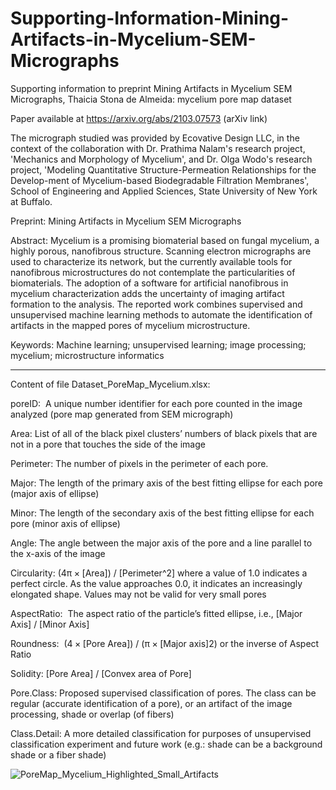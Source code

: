 # Supporting-Information-Mining-Artifacts-in-Mycelium-SEM-Micrographs
Supporting information to preprint Mining Artifacts in Mycelium SEM Micrographs, Thaicia Stona de Almeida: mycelium pore map dataset

Paper available at https://arxiv.org/abs/2103.07573 (arXiv link)

The micrograph studied was provided by Ecovative Design LLC, in the context of the collaboration with Dr. Prathima Nalam's research project, 'Mechanics and Morphology of Mycelium', and Dr. Olga Wodo's research project, 'Modeling Quantitative Structure-Permeation Relationships for the Develop-ment of Mycelium-based Biodegradable Filtration Membranes', School of Engineering and Applied Sciences, State University of New York at Buffalo.

Preprint: Mining Artifacts in Mycelium SEM Micrographs

Abstract: Mycelium is a promising biomaterial based on fungal mycelium, a highly porous, nanofibrous structure. Scanning electron micrographs are used to characterize its network, but the currently available tools for nanofibrous microstructures do not contemplate the particularities of biomaterials. The adoption of a software for artificial nanofibrous in mycelium characterization adds the uncertainty of imaging artifact formation to the analysis. The reported work combines supervised and unsupervised machine learning methods to automate the identification of artifacts in the mapped pores of mycelium microstructure.

Keywords: Machine learning; unsupervised learning; image processing; mycelium; microstructure informatics

---

Content of file Dataset_PoreMap_Mycelium.xlsx:

poreID:  A unique number identifier for each pore counted in the image analyzed (pore map generated from SEM micrograph)

Area: List of all of the black pixel clusters’ numbers of black pixels that are not in a pore that touches the side of the image

Perimeter: The number of pixels in the perimeter of each pore.

Major: The length of the primary axis of the best fitting ellipse for each pore (major axis of ellipse)

Minor: The length of the secondary axis of the best fitting ellipse for each pore (minor axis of ellipse)

Angle: The angle between the major axis of the pore and a line parallel to the x-axis of the image

Circularity: (4π × [Area]) / [Perimeter^2] where a value of 1.0 indicates a perfect circle. As the value approaches 0.0, it indicates an increasingly elongated shape. Values may not be valid for very small pores

AspectRatio:  The aspect ratio of the particle’s fitted ellipse, i.e., [Major Axis] / [Minor Axis]

Roundness:  (4 × [Pore Area]) / (π × [Major axis]2) or the inverse of Aspect Ratio

Solidity: [Pore Area] / [Convex area of Pore]

Pore.Class: Proposed supervised classification of pores. The class can be regular (accurate identification of a pore), or an 
artifact of the image processing, shade or overlap (of fibers)

Class.Detail: A more detailed classification for purposes of unsupervised classification experiment and future work (e.g.: shade can be a background shade or a fiber shade)


![PoreMap_Mycelium_Highlighted_Small_Artifacts](https://user-images.githubusercontent.com/58062750/135920627-aae555e1-bdc5-4fd5-b475-e347d09846ba.png)
